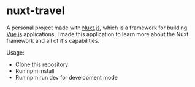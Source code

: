 # nuxt-travel
 A personal project made with <a href="https://nuxtjs.org/">Nuxt.js</a>, which is a framework for building <a href="https://vuejs.org/">Vue.js</a> applications. I made this application to learn more about the Nuxt framework and all of it's capabilities.
 
 Usage:
  - Clone this repository
  - Run npm install
  - Run npm run dev for development mode
